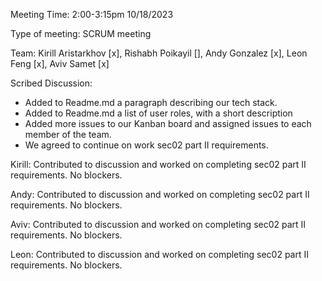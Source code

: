 Meeting Time: 2:00-3:15pm 10/18/2023

Type of meeting: SCRUM meeting

Team: Kirill Aristarkhov [x], Rishabh Poikayil [], Andy Gonzalez [x], Leon Feng [x], Aviv Samet [x]

Scribed Discussion:

- Added to Readme.md a paragraph describing our tech stack.
- Added to Readme.md a list of user roles, with a short description
- Added more issues to our Kanban board and assigned issues to each member of the team.
- We agreed to continue on work sec02 part II requirements.


Kirill: Contributed to discussion and worked on completing sec02 part II requirements. No blockers.

Andy: Contributed to discussion and worked on completing sec02 part II requirements. No blockers.

Aviv: Contributed to discussion and worked on completing sec02 part II requirements. No blockers.

Leon: Contributed to discussion and worked on completing sec02 part II requirements. No blockers.
